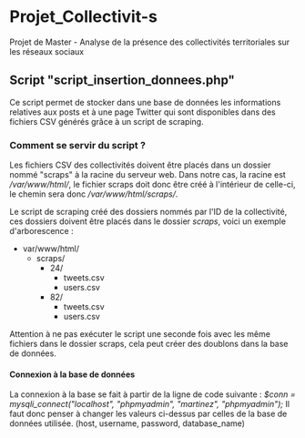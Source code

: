 # Projet_Collectivit-s
Projet de Master - Analyse de la présence des collectivités territoriales sur les réseaux sociaux

## Script "script_insertion_donnees.php"

Ce script permet de stocker dans une base de données les informations relatives aux posts et à une page Twitter qui sont disponibles dans des fichiers CSV générés grâce à un script de scraping.

### Comment se servir du script ?

Les fichiers CSV des collectivités doivent être placés dans un dossier nommé "scraps" à la racine du serveur web.
Dans notre cas, la racine est */var/www/html/*, le fichier scraps doit donc être créé à l'intérieur de celle-ci, le chemin sera donc */var/www/html/scraps/*.

Le script de scraping créé des dossiers nommés par l'ID de la collectivité, ces dossiers doivent être placés dans le dossier *scraps*, voici un exemple d'arborescence :

 - var/www/html/
	- scraps/
		- 24/
			- tweets.csv
			- users.csv
		- 82/
			- tweets.csv
			- users.csv

Attention à ne pas exécuter le script une seconde fois avec les même fichiers dans le dossier scraps, cela peut créer des doublons dans la base de données.

#### Connexion à la base de données

La connexion à la base se fait à partir de la ligne de code suivante :
*$conn = mysqli_connect("localhost", "phpmyadmin", "martinez", "phpmyadmin");*
Il faut donc penser à changer les valeurs ci-dessus par celles de la base de données utilisée. (host, username, password, database_name)



